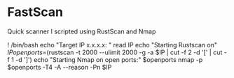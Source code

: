 # FastScan
Quick scanner I scripted using RustScan and Nmap

! /bin/bash
echo "Target IP x.x.x.x: "
read IP
echo "Starting Rustscan on" $IP
openports=$(rustscan -t 2000 --ulimit 2000 -g -a $IP | cut -f 2 -d '[' | cut -f 1 -d ']')
echo "Starting Nmap on open ports:" $openports
nmap -p $openports -T4 -A --reason -Pn $IP
